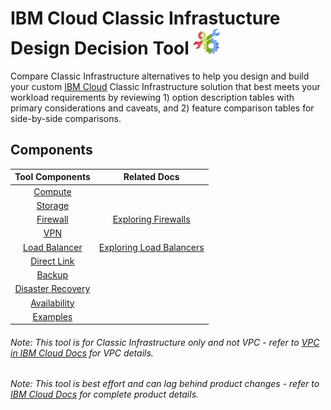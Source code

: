 # IBM Cloud Classic Infrastucture Design Decision Tool ![Tool Icon](/images/tool_icon.png)

Compare Classic Infrastructure alternatives to help you design and build your custom [IBM Cloud](https://www.ibm.com/cloud/) Classic Infrastructure solution that best meets your workload requirements by reviewing 1) option description tables with primary considerations and caveats, and 2) feature comparison tables for side-by-side comparisons.

## Components

| Tool Components | Related Docs |
| :---: | :--: |
| [Compute](/components/compute.md) || 
| [Storage](/components/storage.md) || 
| [Firewall](/components/firewall.md) | [Exploring Firewalls](https://cloud.ibm.com/docs/infrastructure/fortigate-10g?topic=fortigate-10g-exploring-firewalls) | 
| [VPN](/components/vpn.md) || 
| [Load Balancer](/components/load_balancer.md) | [Exploring Load Balancers](https://cloud.ibm.com/docs/infrastructure/loadbalancer-service?topic=loadbalancer-service-explore) |
| [Direct Link](/components/direct_link.md) || 
| [Backup](/components/backup.md) || 
| [Disaster Recovery](/components/disaster_recovery.md) || 
| [Availability](/components/availability.md) || 
| [Examples](/components/examples.md) ||
<!--
| [Edge Services](/components/edge.md) || 
| [Message Queues](/components/message_queues.md) || 
| [BYOIP](byoip.md) ||
| [CDN](cdn.md) || 
-->

###### Note: This tool is for Classic Infrastructure only and not VPC - refer to [VPC in IBM Cloud Docs](https://cloud.ibm.com/docs/vpc-on-classic?topic=vpc-on-classic-getting-started) for VPC details.
###### Note: This tool is best effort and can lag behind product changes - refer to [IBM Cloud Docs](https://cloud.ibm.com/docs/) for complete product details.
